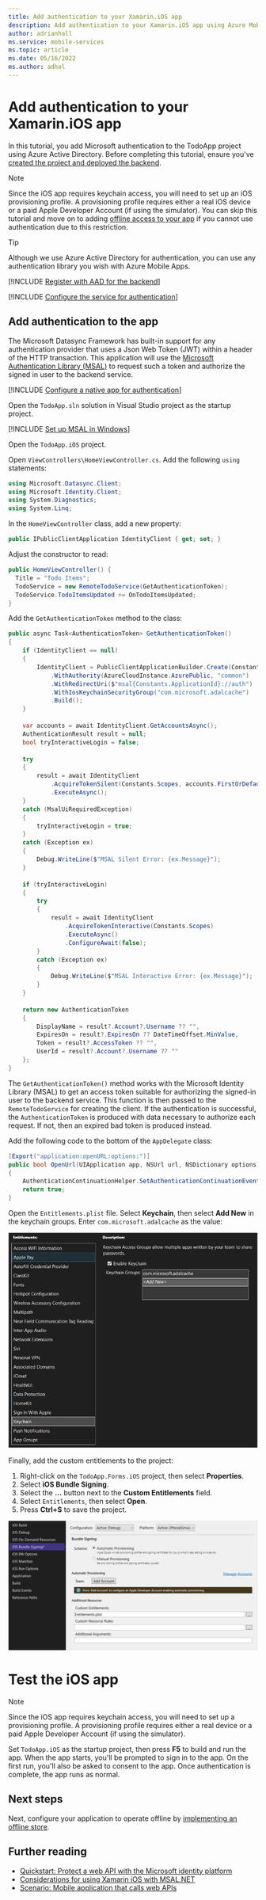 ```yaml
---
title: Add authentication to your Xamarin.iOS app
description: Add authentication to your Xamarin.iOS app using Azure Mobile Apps with our tutorial.
author: adrianhall
ms.service: mobile-services
ms.topic: article
ms.date: 05/16/2022
ms.author: adhal
---
```


# Add authentication to your Xamarin.iOS app

In this tutorial, you add Microsoft authentication to the TodoApp project using Azure Active Directory. Before completing this tutorial, ensure you've [created the project and deployed the backend](./index.md).

> [!NOTE]
> Since the iOS app requires keychain access, you will need to set up an iOS provisioning profile.  A provisioning profile requires 
> either a real iOS device or a paid Apple Developer Account (if using the simulator).  You can skip this tutorial and move on to 
> adding [offline access to your app](./offline.md) if you cannot use authentication due to this restriction.

> [!TIP]
> Although we use Azure Active Directory for authentication, you can use any authentication library you wish with Azure Mobile Apps.  

[!INCLUDE [Register with AAD for the backend](~/mobile-apps/azure-mobile-apps/includes/quickstart/common/register-aad-backend.md)]

[!INCLUDE [Configure the service for authentication](~/mobile-apps/azure-mobile-apps/includes/quickstart/windows/configure-auth-backend.md)]

## Add authentication to the app

The Microsoft Datasync Framework has built-in support for any authentication provider that uses a Json Web Token (JWT) within a header of the HTTP transaction.  This application will use the [Microsoft Authentication Library (MSAL)](/azure/active-directory/develop/msal-overview) to request such a token and authorize the signed in user to the backend service.

[!INCLUDE [Configure a native app for authentication](~/mobile-apps/azure-mobile-apps/includes/quickstart/common/register-aad-client.md)]

Open the `TodoApp.sln` solution in Visual Studio project as the startup project.

[!INCLUDE [Set up MSAL in Windows](~/mobile-apps/azure-mobile-apps/includes/quickstart/windows/add-msal-library.md)]

Open the `TodoApp.iOS` project.

<!-- TODO - some stuff for the AppDelegate.cs info -->

Open `ViewControllers\HomeViewController.cs`.  Add the following `using` statements:

``` csharp
using Microsoft.Datasync.Client;
using Microsoft.Identity.Client;
using System.Diagnostics;
using System.Linq;
```

In the `HomeViewController` class, add a new property:

``` csharp
public IPublicClientApplication IdentityClient { get; set; }
```

Adjust the constructor to read:

``` csharp
public HomeViewController() {
  Title = "Todo Items";
  TodoService = new RemoteTodoService(GetAuthenticationToken);
  TodoService.TodoItemsUpdated += OnTodoItemsUpdated;
}
```

Add the `GetAuthenticationToken` method to the class:

``` csharp
public async Task<AuthenticationToken> GetAuthenticationToken()
{
    if (IdentityClient == null)
    {
        IdentityClient = PublicClientApplicationBuilder.Create(Constants.ApplicationId)
            .WithAuthority(AzureCloudInstance.AzurePublic, "common")
            .WithRedirectUri($"msal{Constants.ApplicationId}://auth")
            .WithIosKeychainSecurityGroup("com.microsoft.adalcache")
            .Build();
    }

    var accounts = await IdentityClient.GetAccountsAsync();
    AuthenticationResult result = null;
    bool tryInteractiveLogin = false;

    try
    {
        result = await IdentityClient
            .AcquireTokenSilent(Constants.Scopes, accounts.FirstOrDefault())
            .ExecuteAsync();
    }
    catch (MsalUiRequiredException)
    {
        tryInteractiveLogin = true;
    }
    catch (Exception ex)
    {
        Debug.WriteLine($"MSAL Silent Error: {ex.Message}");
    }

    if (tryInteractiveLogin)
    {
        try
        {
            result = await IdentityClient
                .AcquireTokenInteractive(Constants.Scopes)
                .ExecuteAsync()
                .ConfigureAwait(false);
        }
        catch (Exception ex)
        {
            Debug.WriteLine($"MSAL Interactive Error: {ex.Message}");
        }
    }

    return new AuthenticationToken
    {
        DisplayName = result?.Account?.Username ?? "",
        ExpiresOn = result?.ExpiresOn ?? DateTimeOffset.MinValue,
        Token = result?.AccessToken ?? "",
        UserId = result?.Account?.Username ?? ""
    };
}
```

The `GetAuthenticationToken()` method works with the Microsoft Identity Library (MSAL) to get an access token suitable for authorizing the signed-in user to the backend service.  This function is then passed to the `RemoteTodoService` for creating the client.  If the authentication is successful, the `AuthenticationToken` is produced with data necessary to authorize each request.  If not, then an expired bad token is produced instead.

Add the following code to the bottom of the `AppDelegate` class:

``` csharp
[Export("application:openURL:options:")]
public bool OpenUrl(UIApplication app, NSUrl url, NSDictionary options)
{
    AuthenticationContinuationHelper.SetAuthenticationContinuationEventArgs(url);
    return true;
}
```

Open the `Entitlements.plist` file.  Select **Keychain**, then select **Add New** in the keychain groups.  Enter `com.microsoft.adalcache` as the value:

![Screenshot showing the iOS entitlements.](./media/ios-entitlements-plist.png)

Finally, add the custom entitlements to the project:

1. Right-click on the `TodoApp.Forms.iOS` project, then select **Properties**.
2. Select **iOS Bundle Signing**.
3. Select the **...** button next to the **Custom Entitlements** field.
4. Select `Entitlements`, then select **Open**.
5. Press **Ctrl+S** to save the project.

![Screenshot showing the iOS bundle signing properties.](./media/ios-bundle-signing.png)

# Test the iOS app

> [!NOTE]
> Since the iOS app requires keychain access, you will need to set up a provisioning profile.  A provisioning profile requires either a real device or a paid Apple Developer Account (if using the simulator).  

Set `TodoApp.iOS` as the startup project, then press **F5** to build and run the app.  When the app starts, you'll be prompted to sign in to the app.  On the first run, you'll also be asked to consent to the app.  Once authentication is complete, the app runs as normal.

## Next steps

Next, configure your application to operate offline by [implementing an offline store](./offline.md).

## Further reading

* [Quickstart: Protect a web API with the Microsoft identity platform](/azure/active-directory/develop/web-api-quickstart?pivots=devlang-aspnet-core)
* [Considerations for using Xamarin iOS with MSAL.NET](/azure/active-directory/develop/msal-net-xamarin-ios-considerations)
* [Scenario: Mobile application that calls web APIs](/azure/active-directory/develop/scenario-mobile-overview)
